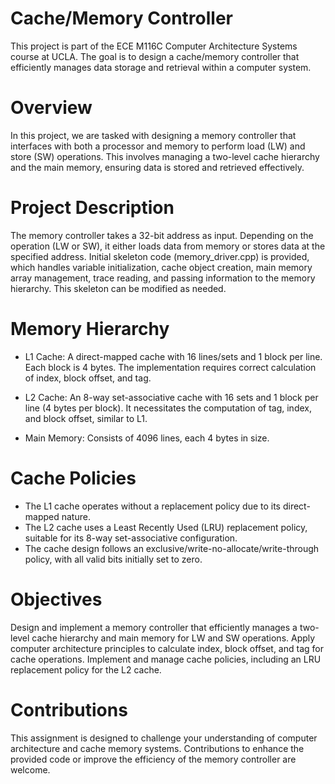 # Cache/Memory Controller
This project is part of the ECE M116C Computer Architecture Systems course at UCLA. The goal is to design a cache/memory controller 
that efficiently manages data storage and retrieval within a computer system.

# Overview
In this project, we are tasked with designing a memory controller that interfaces with both a processor and memory to perform load 
(LW) and store (SW) operations. This involves managing a two-level cache hierarchy and the main memory, ensuring data is stored and 
retrieved effectively.

# Project Description
The memory controller takes a 32-bit address as input. Depending on the operation (LW or SW), it either loads data from memory or 
stores data at the specified address. Initial skeleton code (memory_driver.cpp) is provided, which handles variable initialization, 
cache object creation, main memory array management, trace reading, and passing information to the memory hierarchy. This skeleton 
can be modified as needed.

# Memory Hierarchy
- L1 Cache: A direct-mapped cache with 16 lines/sets and 1 block per line. Each block is 4 bytes. The implementation requires correct 
calculation of index, block offset, and tag.

- L2 Cache: An 8-way set-associative cache with 16 sets and 1 block per line (4 bytes per block). It necessitates the computation of 
tag, index, and block offset, similar to L1.

- Main Memory: Consists of 4096 lines, each 4 bytes in size.

# Cache Policies
- The L1 cache operates without a replacement policy due to its direct-mapped nature.
- The L2 cache uses a Least Recently Used (LRU) replacement policy, suitable for its 8-way set-associative configuration.
- The cache design follows an exclusive/write-no-allocate/write-through policy, with all valid bits initially set to zero.

# Objectives
Design and implement a memory controller that efficiently manages a two-level cache hierarchy and main memory for LW and SW operations.
Apply computer architecture principles to calculate index, block offset, and tag for cache operations.
Implement and manage cache policies, including an LRU replacement policy for the L2 cache.

# Contributions
This assignment is designed to challenge your understanding of computer architecture and cache memory systems. Contributions to enhance the 
provided code or improve the efficiency of the memory controller are welcome.
